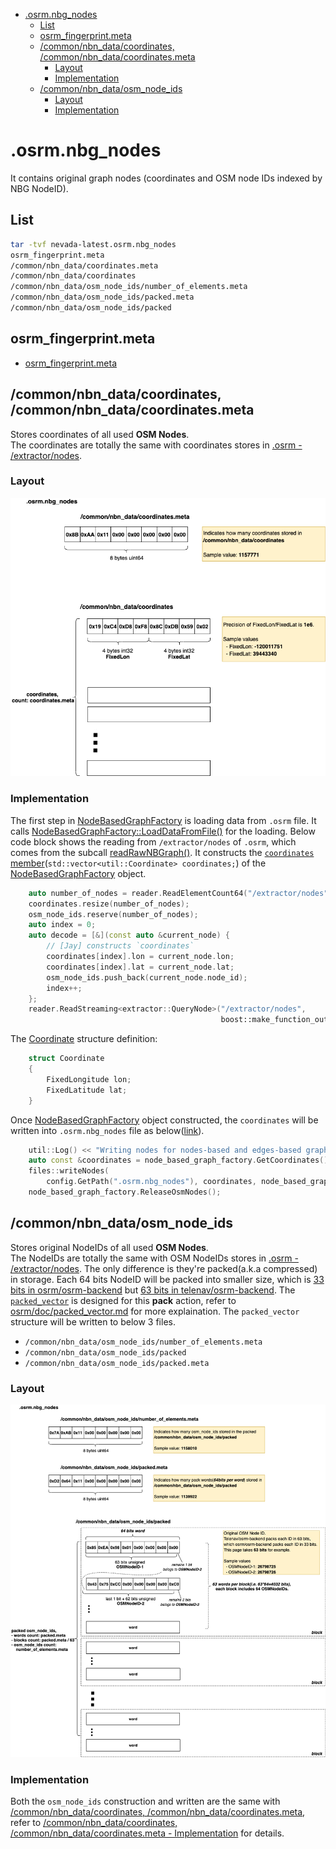- [.osrm.nbg_nodes](#osrmnbgnodes)
  - [List](#list)
  - [osrm_fingerprint.meta](#osrmfingerprintmeta)
  - [/common/nbn_data/coordinates, /common/nbn_data/coordinates.meta](#commonnbndatacoordinates-commonnbndatacoordinatesmeta)
    - [Layout](#layout)
    - [Implementation](#implementation)
  - [/common/nbn_data/osm_node_ids](#commonnbndataosmnodeids)
    - [Layout](#layout-1)
    - [Implementation](#implementation-1)


# .osrm.nbg_nodes
It contains original graph nodes (coordinates and OSM node IDs indexed by NBG NodeID).    

## List

```bash
tar -tvf nevada-latest.osrm.nbg_nodes
osrm_fingerprint.meta
/common/nbn_data/coordinates.meta
/common/nbn_data/coordinates
/common/nbn_data/osm_node_ids/number_of_elements.meta
/common/nbn_data/osm_node_ids/packed.meta
/common/nbn_data/osm_node_ids/packed
```

## osrm_fingerprint.meta
- [osrm_fingerprint.meta](./fingerprint.md)

## /common/nbn_data/coordinates, /common/nbn_data/coordinates.meta
Stores coordinates of all used **OSM Nodes**.     
The coordinates are totally the same with coordinates stores in [.osrm - /extractor/nodes](./map.osrm.md#extractornodes-extractornodesmeta).     

### Layout
![](./graph/map.osrm.nbg_nodes.common.nbn_data.coordinates.png)

### Implementation

The first step in [NodeBasedGraphFactory](https://github.com/Telenav/osrm-backend/blob/6283c6074066f98e6d4a9f774f21ea45407c0d52/src/extractor/node_based_graph_factory.cpp#L18) is loading data from `.osrm` file. It calls [NodeBasedGraphFactory::LoadDataFromFile()](https://github.com/Telenav/osrm-backend/blob/6283c6074066f98e6d4a9f774f21ea45407c0d52/src/extractor/node_based_graph_factory.cpp#L35) for the loading. Below code block shows the reading from `/extractor/nodes` of `.osrm`, which comes from the subcall [readRawNBGraph()](https://github.com/Telenav/osrm-backend/blob/6283c6074066f98e6d4a9f774f21ea45407c0d52/include/extractor/files.hpp#L426:6). It constructs the [`coordinates` member](https://github.com/Telenav/osrm-backend/blob/6283c6074066f98e6d4a9f774f21ea45407c0d52/include/extractor/node_based_graph_factory.hpp#L96)(`std::vector<util::Coordinate> coordinates;`) of the [NodeBasedGraphFactory](https://github.com/Telenav/osrm-backend/blob/6283c6074066f98e6d4a9f774f21ea45407c0d52/src/extractor/node_based_graph_factory.cpp#L18) object.  

```c++
    auto number_of_nodes = reader.ReadElementCount64("/extractor/nodes");
    coordinates.resize(number_of_nodes);
    osm_node_ids.reserve(number_of_nodes);
    auto index = 0;
    auto decode = [&](const auto &current_node) {
        // [Jay] constructs `coordinates`
        coordinates[index].lon = current_node.lon;
        coordinates[index].lat = current_node.lat;
        osm_node_ids.push_back(current_node.node_id);
        index++;
    };
    reader.ReadStreaming<extractor::QueryNode>("/extractor/nodes",
                                               boost::make_function_output_iterator(decode));

```

The [Coordinate](https://github.com/Telenav/osrm-backend/blob/6283c6074066f98e6d4a9f774f21ea45407c0d52/include/util/coordinate.hpp#L185) structure definition:        
```c++
    struct Coordinate
    {
        FixedLongitude lon;
        FixedLatitude lat;
    }
```

Once [NodeBasedGraphFactory](https://github.com/Telenav/osrm-backend/blob/6283c6074066f98e6d4a9f774f21ea45407c0d52/src/extractor/node_based_graph_factory.cpp#L18) object constructed, the `coordinates` will be written into `.osrm.nbg_nodes` file as below([link](https://github.com/Telenav/osrm-backend/blob/6283c6074066f98e6d4a9f774f21ea45407c0d52/src/extractor/extractor.cpp#L267)).    

```c++
    util::Log() << "Writing nodes for nodes-based and edges-based graphs ...";
    auto const &coordinates = node_based_graph_factory.GetCoordinates();
    files::writeNodes(
        config.GetPath(".osrm.nbg_nodes"), coordinates, node_based_graph_factory.GetOsmNodes());
    node_based_graph_factory.ReleaseOsmNodes();
```


## /common/nbn_data/osm_node_ids
Stores original NodeIDs of all used **OSM Nodes**.     
The NodeIDs are totally the same with OSM NodeIDs stores in [.osrm - /extractor/nodes](./map.osrm.md#extractornodes-extractornodesmeta). The only difference is they're packed(a.k.a compressed) in storage. Each 64 bits NodeID will be packed into smaller size, which is [33 bits in osrm/osrm-backend](https://github.com/Project-OSRM/osrm-backend/blob/15f0ca8ddaa35c5b4d93c25afa72e81e1fb40c3e/include/extractor/packed_osm_ids.hpp#L14) but [63 bits in telenav/osrm-backend](https://github.com/Telenav/osrm-backend/blob/70ce81b113ef53df715489b7419761c5db45bbee/include/extractor/packed_osm_ids.hpp#L14). The [`packed_vector`](https://github.com/Telenav/osrm-backend/blob/master-telenav/include/util/packed_vector.hpp) is designed for this **pack** action, refer to [osrm/doc/packed_vector.md](https://github.com/Telenav/open-source-spec/blob/master/osrm/doc/packed_vector.md) for more explaination. The `packed_vector` structure will be written to below 3 files.             

- `/common/nbn_data/osm_node_ids/number_of_elements.meta`
- `/common/nbn_data/osm_node_ids/packed` 
- `/common/nbn_data/osm_node_ids/packed.meta`    


### Layout
![](./graph/map.osrm.nbg_nodes.common.nbn_data.osm_node_ids.png)

### Implementation
Both the `osm_node_ids` construction and written are the same with [/common/nbn_data/coordinates, /common/nbn_data/coordinates.meta](#commonnbndatacoordinates-commonnbndatacoordinatesmeta), refer to [/common/nbn_data/coordinates, /common/nbn_data/coordinates.meta - Implementation](#implementation) for details.     

